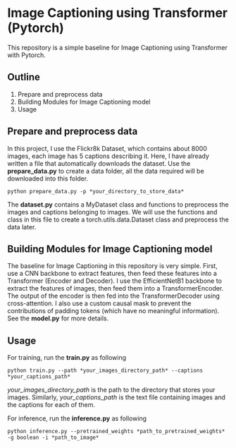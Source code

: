 # Image Captioning using Transformer (Pytorch)
This repository is a simple baseline for Image Captioning using Transformer with Pytorch. 
## Outline
1. Prepare and preprocess data
2. Building Modules for Image Captioning model
3. Usage

## Prepare and preprocess data
In this project, I use the Flickr8k Dataset, which contains about 8000 images, each image has 5 captions describing it. Here, I have already written a file that automatically downloads the dataset.
Use the **prepare_data.py** to create a data folder, all the data required will be downloaded into this folder.
```
python prepare_data.py -p *your_directory_to_store_data*
```
The **dataset.py** contains a MyDataset class and functions to preprocess the images and captions belonging to images. We will use the functions and class in this file to create a torch.utils.data.Dataset class and preprocess the data later.

## Building Modules for Image Captioning model
The baseline for Image Captioning in this repository is very simple. First, use a CNN backbone to extract features, then feed these features into a Transformer (Encoder and Decoder). 
I use the EfficientNetB1 backbone to extract the features of images, then feed them into a TransformerEncoder. The output of the encoder is then fed into the TransformerDecoder using cross-attention. I also use a custom causal mask to prevent the contributions of padding tokens (which have no meaningful information).
See the **model.py** for more details.

## Usage
For training, run the **train.py** as following
```
python train.py --path *your_images_directory_path* --captions *your_captions_path*
```
*your_images_directory_path* is the path to the directory that stores your images. Similarly, *your_captions_path* is the text file containing images and the captions for each of them.


For inference, run the **inference.py** as following
```
python inference.py --pretrained_weights *path_to_pretrained_weights* -g boolean -i *path_to_image*
```
